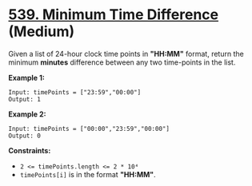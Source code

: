 # [539. Minimum Time Difference][link] (Medium)

[link]: https://leetcode.com/problems/minimum-time-difference/

Given a list of 24-hour clock time points in **"HH:MM"** format, return the minimum **minutes**
difference between any two time-points in the list.

**Example 1:**

```
Input: timePoints = ["23:59","00:00"]
Output: 1
```

**Example 2:**

```
Input: timePoints = ["00:00","23:59","00:00"]
Output: 0
```

**Constraints:**

- `2 <= timePoints.length <= 2 * 10⁴`
- `timePoints[i]` is in the format **"HH:MM"**.
